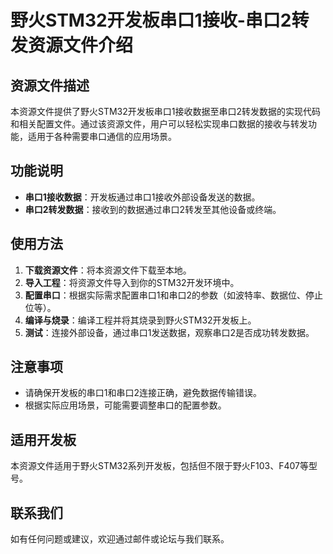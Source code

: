 # 野火STM32开发板串口1接收-串口2转发资源文件介绍

## 资源文件描述

本资源文件提供了野火STM32开发板串口1接收数据至串口2转发数据的实现代码和相关配置文件。通过该资源文件，用户可以轻松实现串口数据的接收与转发功能，适用于各种需要串口通信的应用场景。

## 功能说明

- **串口1接收数据**：开发板通过串口1接收外部设备发送的数据。
- **串口2转发数据**：接收到的数据通过串口2转发至其他设备或终端。

## 使用方法

1. **下载资源文件**：将本资源文件下载至本地。
2. **导入工程**：将资源文件导入到你的STM32开发环境中。
3. **配置串口**：根据实际需求配置串口1和串口2的参数（如波特率、数据位、停止位等）。
4. **编译与烧录**：编译工程并将其烧录到野火STM32开发板上。
5. **测试**：连接外部设备，通过串口1发送数据，观察串口2是否成功转发数据。

## 注意事项

- 请确保开发板的串口1和串口2连接正确，避免数据传输错误。
- 根据实际应用场景，可能需要调整串口的配置参数。

## 适用开发板

本资源文件适用于野火STM32系列开发板，包括但不限于野火F103、F407等型号。

## 联系我们

如有任何问题或建议，欢迎通过邮件或论坛与我们联系。